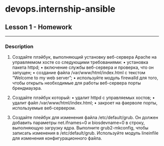 # devops.internship-ansible
## Lesson 1 - Homework
---
### Description

1. Создайте плэйбук, выполняющий установку веб-сервера Apache на управляемом хосте со следующими требованиями:
• установка пакета httpd;
• включение службы веб-сервера и проверка, что он запущен;
• создание файла /var/www/html/index.html с текстом “Welcome to my web server”;
• используйте модуль firewalld для того, чтобы открыть необходимые для работы веб-сервера порты брендмауэра.

2.  Создайте плэйбук который:
• удалит httpd с управляемых хостов;
• удалит файл /var/www/html/index.html;
• закроет на фаерволе порты, используемые веб-сервером.

3. Создайте плейбук для изменения файла /etc/default/grub. Он должен добавить параметры net.ifnames=0 и biosdevname=0 в строку, выполняющую загрузку ядра. Выполните grub2-mkconfig, чтобы записать изменения в /etc/default/grub. Используйте модуль lineinfile для изменения конфигурационного файла.